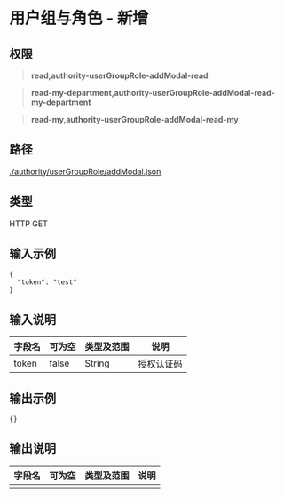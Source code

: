 # 用户组与角色 - 新增

## 权限

> **read,authority-userGroupRole-addModal-read**

> **read-my-department,authority-userGroupRole-addModal-read-my-department**

> **read-my,authority-userGroupRole-addModal-read-my**

## 路径

[./authority/userGroupRole/addModal.json](../../../../authority/userGroupRole/addModal.json)

## 类型

HTTP GET

## 输入示例

```
{
  "token": "test"
}
```

## 输入说明

字段名|可为空|类型及范围|说明
---|---|---|---
token|false|String|授权认证码

## 输出示例

```
{}
```

## 输出说明

字段名|可为空|类型及范围|说明
---|---|---|---
|||